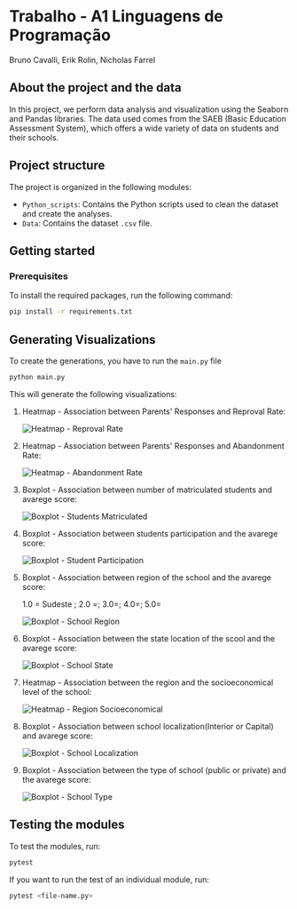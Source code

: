 # Trabalho - A1 Linguagens de Programação
Bruno Cavalli, Erik Rolin, Nicholas Farrel

## About the project and the data

In this project, we perform data analysis and visualization using the Seaborn and Pandas libraries. The data used comes from the SAEB (Basic Education Assessment System), which offers a wide variety of data on students and their schools.

## Project structure

The project is organized in the following modules:

- `Python_scripts`: Contains the Python scripts used to clean the dataset and create the analyses.
- `Data`: Contains the dataset `.csv` file.

## Getting started

### Prerequisites

To install the required packages, run the following command:

```bash
pip install -r requirements.txt 
````

## Generating Visualizations

To create the generations, you have to run the `main.py` file

````bash
python main.py
````

This will generate the following visualizations:

1. Heatmap - Association between Parents' Responses and Reproval Rate:

   ![Heatmap - Reproval Rate](Graphs/heatmap_reprovacao.png)


2. Heatmap - Association between Parents' Responses and Abandonment Rate:
   
   ![Heatmap - Abandonment Rate](Graphs/heatmap_abandono.png)


3. Boxplot - Association between number of matriculated students and avarege score:

   ![Boxplot - Students Matriculated](Graphs/boxplot_matric.png)

4. Boxplot - Association between students participation and the avarege score:

   ![Boxplot - Student Participation](Graphs/boxplot_part.png)

5. Boxplot - Association between region of the school and the avarege score:

   1.0 = Sudeste ; 2.0 =; 3.0=; 4.0=; 5.0=

   ![Boxplot - School Region](Graphs/boxplot_regia_media.png)

6. Boxplot - Association between the state location of the scool and the avarege score:

   ![Boxplot - School State](Graphs/boxplot_uf_media.png)

7. Heatmap - Association between the region and the socioeconomical level of the school:

   ![Heatmap - Region Socioeconomical](Graphs/heatmap_regiao_socio.png)

8. Boxplot - Association between school localization(Interior or Capital) and avarege score:

   ![Boxplot - School Localization](Graphs/boxplot_loc.png)

9. Boxplot - Association between the type of school (public or private) and the avarege score:

   ![Boxplot - School Type](Graphs/boxplot_tipo.png)


## Testing the modules

To test the modules, run:
````bash
pytest
````

If you want to run the test of an individual module, run:
````bash
pytest <file-name.py>
````